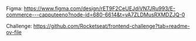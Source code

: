 Figma: https://www.figma.com/design/rET9F2CeUEJdiVN7JRu993/E-commerce---capputeeno?node-id=680-6614&t=yA7ZLDMusRXMDZJQ-0

Challenge: https://github.com/Rocketseat/frontend-challenge?tab=readme-ov-file